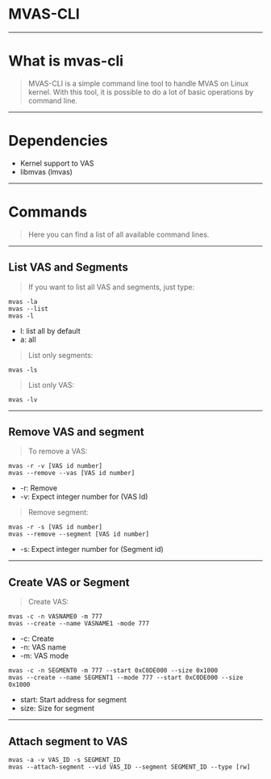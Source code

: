 # MVAS-CLI

----

# What is mvas-cli

> MVAS-CLI is a simple command line tool to handle MVAS on Linux kernel. With
this tool, it is possible to do a lot of basic operations by command line. 

----
# Dependencies

* Kernel support to VAS
* libmvas (lmvas)

----
# Commands

> Here you can find a list of all available command lines.

----
## List VAS and Segments

> If you want to list all VAS and segments, just type:

```
mvas -la
mvas --list
mvas -l
```

* l: list all by default
* a: all

> List only segments:

```
mvas -ls
```

> List only VAS:

```
mvas -lv
```

----
## Remove VAS and segment

> To remove a VAS:

```
mvas -r -v [VAS id number]
mvas --remove --vas [VAS id number]
```

* -r: Remove
* -v: Expect integer number for (VAS Id)

> Remove segment:

```
mvas -r -s [VAS id number]
mvas --remove --segment [VAS id number]
```

* -s: Expect integer number for (Segment id)

----
## Create VAS or Segment

> Create VAS:

```
mvas -c -n VASNAME0 -m 777
mvas --create --name VASNAME1 -mode 777
```

* -c: Create
* -n: VAS name
* -m: VAS mode

```
mvas -c -n SEGMENT0 -m 777 --start 0xC0DE000 --size 0x1000
mvas --create --name SEGMENT1 --mode 777 --start 0xC0DE000 --size 0x1000
```

* start: Start address for segment
* size: Size for segment

----
## Attach segment to VAS
```
mvas -a -v VAS_ID -s SEGMENT_ID
mvas --attach-segment --vid VAS_ID --segment SEGMENT_ID --type [rw]
```
